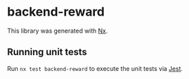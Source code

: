 # backend-reward

This library was generated with [Nx](https://nx.dev).

## Running unit tests

Run `nx test backend-reward` to execute the unit tests via [Jest](https://jestjs.io).
